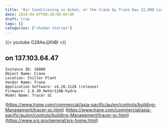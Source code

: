 ```yaml
---
title: "Air Conditioning in Aiken, or the Crane by Trane Has 22,000 Linear Feet of Pre-insulated Pipe"
date: 2019-04-07T00:30:08-04:00
draft: true
tags: []
categories: ["shodan stories"]
---
```


{{< youtube G28AeJjXhBI >}}
## on 137.103.64.47

```
Instance ID: 10000
Object Name: Crane
Location: Chiller Plant
Vendor Name: Trane
Application Software: v4.20.1128 (release)
Firmware: 2.6.30_HwVer12AB-hydra
Model Name: Tracer SC
```
(https://www.trane.com/commercial/asia-pacific/au/en/controls/building-Management/tracer-sc.html)
(https://www.trane.com/commercial/asia-pacific/au/en/controls/building-Management/tracer-sc.html)
(https://www.srs.gov/general/srs-home.html)
